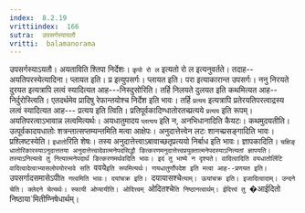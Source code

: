 ```yaml
---
index:  8.2.19
vrittiindex:  166
sutra:  उपसर्गस्यायतौ
vritti:  balamanorama 
---
```


उपसर्गस्याऽयतौ। अयताविति श्तिपा निर्देशः। `कृपो रो ल` इत्यतो रो ल इत्यनुवर्तते। तदाह--अयतिपरस्येत्यादिना। प्लायत इति। प्र इत्युपसर्गः। प्लायत इति। परा इत्याकारान्त उपसर्गः। ननु निरयते दुरयत इत्यत्रापि लत्वं स्यादित्यत आह---निस्दुसोरिति। तर्हि निलयते दुलयत इति कथमित्यत आह--निर्दुरोस्त्विति। एतदर्थमेव प्रादिषु रेफान्तयोश्च निर्देश इति भावः। तर्हि `प्रत्यय` इत्यत्रापि प्रतेरयतिपरत्वाद्रस्य लत्वं स्यादित्यत आह--- प्रत्यय इति त्विति। प्रतिपूर्वकादिण्धातोरतच्प्रत्यये `प्रत्यय` इति रूपम्। अयतिपरत्वाऽभावान्न लत्वमित्यर्थः। अयधातुमादय `प्लत्यय` इति न, अनभिधानादिति कैयटः। कथमुदयतीति। उत्पूर्वकादयधातोः शत्रन्तात्सप्तम्यन्तमिति मत्वा आक्षेपः। अनुदात्तेत्त्वेन लटः शानच्प्रसङ्गादिति भावः। प्रश्लिष्टस्येति। `इधातो`रिति शेषः। तस्य अनुदात्तेत्त्वाऽबावाच्छतृप्रत्ययो निर्बाध इति भावः। ज्ञापकादिति। `चक्षिङ् धातोरिकारस्याऽनुदात्ततया अनुदात्तेत्त्वादेवात्मनेपदसिद्धौ ङित्करणमनुदात्तेत्त्वप्रयुक्तात्मनेपदस्याऽनित्यतां ज्ञापयति। तस्याऽनित्यत्वे तु नित्यात्मनेपदार्थं ङित्करणमर्थवदिति भावः। इदं तु भाष्ये न दृश्यते। वादित्वादिति वयधातोर्लिटि वादित्वादेत्वाभ्यासलोपयोरभावे सति `ववये` इति रूपमित्यर्थः। णयधातुर्णोपदेश इति मत्वा आह--प्रणयत इति। `उपसर्गादसमासेऽपी`ति णत्वमिति भावः। दयांचक्र इति। `दयायासश्चे`त्याम्। ऊयांचक्र इति। इजादित्वादाम्। उन्दने चेति। क्लेदने चेत्यर्थः। स्फायी ओप्यायीति। ओदित्त्वम् `ओदितश्चे`ति निष्ठानत्वार्थम्। ईदित्त्वं तु `�आईदितो निष्ठाया`मितीण्निषेधार्थम्। 

